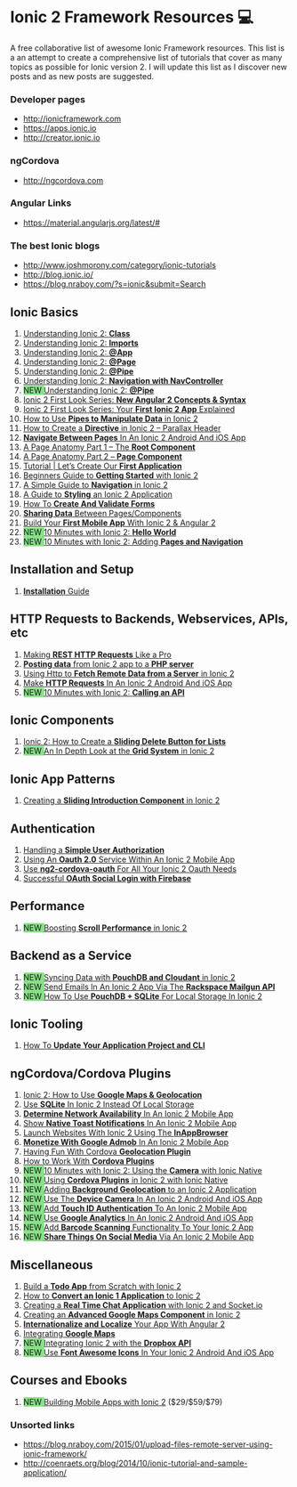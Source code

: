 # Ionic 2 Framework Resources  :computer:
A free collaborative list of awesome Ionic Framework resources.
This list is a an attempt to create a comprehensive list of tutorials that cover as many topics as possible for Ionic version 2.
I will update this list as I discover new posts and as new posts are suggested.

### Developer pages
* http://ionicframework.com
* https://apps.ionic.io
* http://creator.ionic.io

### ngCordova
* http://ngcordova.com

### Angular Links
* https://material.angularjs.org/latest/#

### The best Ionic blogs
* http://www.joshmorony.com/category/ionic-tutorials
* http://blog.ionic.io/
* https://blog.nraboy.com/?s=ionic&submit=Search



<h2>Ionic Basics</h2>
<ol>
<li><a href="http://mcgivery.com/understanding-ionic-2-class/" target="_blank">Understanding Ionic 2: <strong>Class</strong></a></li>
<li><a href="http://mcgivery.com/understanding-ionic-2-imports/" target="_blank">Understanding Ionic 2: <strong>Imports</strong></a></li>
<li><a href="http://mcgivery.com/understanding-ionic-2-app/" target="_blank">Understanding Ionic 2: <strong>@App</strong></a></li>
<li><a href="http://mcgivery.com/understanding-ionic-2-page/" target="_blank">Understanding Ionic 2: <strong>@Page</strong></a></li>
<li><a href="http://mcgivery.com/understanding-ionic-2-pipe/" target="_blank">Understanding Ionic 2: <strong>@Pipe</strong></a></li>
<li><a href="http://mcgivery.com/understanding-ionic-2-navigation-navcontroller/" target="_blank">Understanding Ionic 2: <strong>Navigation with NavController</strong></a></li>
<li><span class="listPostNew" style="background: rgba(92, 214, 92, 0.72);">NEW </span><a href="http://mcgivery.com/understanding-ionic-2-pipe/" target="_blank">Understanding Ionic 2: <strong>@Pipe</strong></a></li>
<li><a href="http://www.joshmorony.com/ionic-2-first-look-series-new-angular-2-concepts-syntax/" onclick="_gaq.push(['_trackEvent', 'outbound-article', 'http://www.joshmorony.com/ionic-2-first-look-series-new-angular-2-concepts-syntax/', 'Ionic 2 First Look Series: New Angular 2 Concepts &amp; Syntax']);" target="_blank">Ionic 2 First Look Series: <strong>New Angular 2 Concepts &amp; Syntax</strong></a></li>
<li><a href="http://www.joshmorony.com/ionic-2-first-look-series-your-first-ionic-2-app-explained/" onclick="_gaq.push(['_trackEvent', 'outbound-article', 'http://www.joshmorony.com/ionic-2-first-look-series-your-first-ionic-2-app-explained/', 'Ionic 2 First Look Series: Your First Ionic 2 App Explained']);" target="_blank">Ionic 2 First Look Series: Your <strong>First Ionic 2 App</strong> Explained</a></li>
<li><a href="http://www.joshmorony.com/how-to-use-pipes-to-manipulate-data-in-ionic-2/" onclick="_gaq.push(['_trackEvent', 'outbound-article', 'http://www.joshmorony.com/how-to-use-pipes-to-manipulate-data-in-ionic-2/', 'How to Use Pipes to Manipulate Data in Ionic 2']);" target="_blank">How to Use <strong>Pipes to Manipulate Data</strong> in Ionic 2</a></li>
<li><a href="http://www.joshmorony.com/how-to-create-a-directive-in-ionic-2-parallax-header/" onclick="_gaq.push(['_trackEvent', 'outbound-article', 'http://www.joshmorony.com/how-to-create-a-directive-in-ionic-2-parallax-header/', 'How to Create a Directive in Ionic 2 – Parallax Header']);" target="_blank">How to Create a <strong>Directive</strong> in Ionic 2 – Parallax Header</a></li>
<li><a href="https://www.thepolyglotdeveloper.com/2015/12/navigate-between-pages-in-an-ionic-2-android-and-ios-app/" onclick="_gaq.push(['_trackEvent', 'outbound-article', 'https://www.thepolyglotdeveloper.com/2015/12/navigate-between-pages-in-an-ionic-2-android-and-ios-app/', 'Navigate Between Pages In An Ionic 2 Android And iOS App']);" target="_blank"><strong>Navigate Between Pages</strong> In An Ionic 2 Android And iOS App</a></li>
<li><a href="http://www.gajotres.net/ionic-2-a-page-anatomy-part-1-the-root-component/" onclick="_gaq.push(['_trackEvent', 'outbound-article', 'http://www.gajotres.net/ionic-2-a-page-anatomy-part-1-the-root-component/', 'A Page Anatomy Part 1 – The Root Component']);" target="_blank">A Page Anatomy Part 1 – The <strong>Root Component</strong></a></li>
<li><a href="http://www.gajotres.net/ionic-2-a-page-anatomy-part-2-page-components/" onclick="_gaq.push(['_trackEvent', 'outbound-article', 'http://www.gajotres.net/ionic-2-a-page-anatomy-part-2-page-components/', 'A Page Anatomy Part 2 – Page Component']);" target="_blank">A Page Anatomy Part 2 – <strong>Page Component</strong></a></li>
<li><a href="http://www.gajotres.net/ionic-2-tutorial-lets-create-our-first-application/" onclick="_gaq.push(['_trackEvent', 'outbound-article', 'http://www.gajotres.net/ionic-2-tutorial-lets-create-our-first-application/', 'Tutorial | Let’s Create Our First Application']);" target="_blank">Tutorial | Let’s Create Our <strong>First Application</strong></a></li>
<li><a href="http://www.joshmorony.com/beginners-guide-to-getting-started-with-ionic-2/" onclick="_gaq.push(['_trackEvent', 'outbound-article', 'http://www.joshmorony.com/beginners-guide-to-getting-started-with-ionic-2/', 'Beginners Guide to Getting Started with Ionic 2']);" target="_blank">Beginners Guide to <strong>Getting Started</strong> with Ionic 2</a></li>
<li><a href="http://www.joshmorony.com/a-simple-guide-to-navigation-in-ionic-2/" onclick="_gaq.push(['_trackEvent', 'outbound-article', 'http://www.joshmorony.com/a-simple-guide-to-navigation-in-ionic-2/', 'A Simple Guide to Navigation in Ionic 2']);" target="_blank">A Simple Guide to <strong>Navigation</strong> in Ionic 2</a></li>
<li><a href="http://www.joshmorony.com/a-guide-to-styling-an-ionic-2-application/" onclick="_gaq.push(['_trackEvent', 'outbound-article', 'http://www.joshmorony.com/a-guide-to-styling-an-ionic-2-application/', 'A Guide to Styling an Ionic 2 Application']);" target="_blank">A Guide to <strong>Styling</strong> an Ionic 2 Application</a></li>
<li><a href="http://www.gajotres.net/ionic-2-how-o-create-and-validate-forms/" onclick="_gaq.push(['_trackEvent', 'outbound-article', 'http://www.gajotres.net/ionic-2-how-o-create-and-validate-forms/', 'How To Create And Validate Forms']);" target="_blank">How To <strong>Create And Validate Forms</strong></a></li>
<li><a href="http://www.gajotres.net/ionic-2-sharing-data-between-pagescomponents/" onclick="_gaq.push(['_trackEvent', 'outbound-article', 'http://www.gajotres.net/ionic-2-sharing-data-between-pagescomponents/', 'Sharing Data Between Pages/Components']);" target="_blank"><strong>Sharing Data</strong> Between Pages/Components</a></li>
<li><a href="http://gonehybrid.com/build-your-first-mobile-app-with-ionic-2-angular-2/" onclick="_gaq.push(['_trackEvent', 'outbound-article', 'http://gonehybrid.com/build-your-first-mobile-app-with-ionic-2-angular-2/', 'Build Your First Mobile App With Ionic 2 &amp; Angular 2']);" target="_blank">Build Your <strong>First Mobile App</strong> With Ionic 2 &amp; Angular 2</a></li>
<li><span class="listPostNew" style="background: rgba(92, 214, 92, 0.72);">NEW </span><a href="http://blog.ionic.io/10-minutes-with-ionic-2-hello-world/" onclick="_gaq.push(['_trackEvent', 'outbound-article', 'http://blog.ionic.io/10-minutes-with-ionic-2-hello-world/', '10 Minutes with Ionic 2: Hello World']);" target="_blank">10 Minutes with Ionic 2: <strong>Hello World</strong></a></li>
<li><span class="listPostNew" style="background: rgba(92, 214, 92, 0.72);">NEW </span><a href="http://blog.ionic.io/10-minutes-with-ionic-2-adding-pages-and-navigation/" onclick="_gaq.push(['_trackEvent', 'outbound-article', 'http://blog.ionic.io/10-minutes-with-ionic-2-adding-pages-and-navigation/', '10 Minutes with Ionic 2: Adding Pages and Navigation']);" target="_blank">10 Minutes with Ionic 2: Adding <strong>Pages and Navigation</strong></a></li>
</ol>
<h2>Installation and Setup</h2>
<ol>
<li><a href="http://www.gajotres.net/ionic-2-installation-guide/" onclick="_gaq.push(['_trackEvent', 'outbound-article', 'http://www.gajotres.net/ionic-2-installation-guide/', 'Installation Guide']);" target="_blank"><strong>Installation</strong> Guide</a></li>
</ol>
<h2>HTTP Requests to Backends, Webservices, APIs, etc</h2>
<ol>
<li><a href="http://www.gajotres.net/ionic-2-making-rest-http-requests-like-a-pro/" onclick="_gaq.push(['_trackEvent', 'outbound-article', 'http://www.gajotres.net/ionic-2-making-rest-http-requests-like-a-pro/', 'Making REST HTTP Requests Like a Pro']);" target="_blank">Making <strong>REST HTTP Requests</strong> Like a Pro</a></li>
<li><a href="http://www.nikola-breznjak.com/blog/ionic2/posting-data-from-ionic-2-app/" onclick="_gaq.push(['_trackEvent', 'outbound-article', 'http://www.nikola-breznjak.com/blog/ionic2/posting-data-from-ionic-2-app/', 'Posting data from Ionic 2 app to a PHP server']);" target="_blank"><strong>Posting data</strong> from Ionic 2 app to a <strong>PHP server</strong></a></li>
<li><a href="http://www.joshmorony.com/using-http-to-fetch-remote-data-from-a-server-in-ionic-2/" onclick="_gaq.push(['_trackEvent', 'outbound-article', 'http://www.joshmorony.com/using-http-to-fetch-remote-data-from-a-server-in-ionic-2/', 'Using Http to Fetch Remote Data from a Server in Ionic 2']);" target="_blank">Using Http to <strong>Fetch Remote Data from a Server</strong> in Ionic 2</a></li>
<li><a href="https://www.thepolyglotdeveloper.com/2016/01/make-http-requests-in-an-ionic-2-android-and-ios-app/" onclick="_gaq.push(['_trackEvent', 'outbound-article', 'https://www.thepolyglotdeveloper.com/2016/01/make-http-requests-in-an-ionic-2-android-and-ios-app/', 'Make HTTP Requests In An Ionic 2 Android And iOS App']);" target="_blank">Make <strong>HTTP Requests</strong> In An Ionic 2 Android And iOS App</a></li>
<li><span class="listPostNew" style="background: rgba(92, 214, 92, 0.72);">NEW </span><a href="http://blog.ionic.io/10-minutes-with-ionic-2-calling-an-api/" onclick="_gaq.push(['_trackEvent', 'outbound-article', 'http://blog.ionic.io/10-minutes-with-ionic-2-calling-an-api/', '10 Minutes with Ionic 2: Calling an API']);" target="_blank">10 Minutes with Ionic 2: <strong>Calling an API</strong></a></li>
</ol>
<h2>Ionic Components</h2>
<ol>
<li><a href="http://www.joshmorony.com/ionic-2-how-to-create-a-sliding-delete-button-for-lists/" onclick="_gaq.push(['_trackEvent', 'outbound-article', 'http://www.joshmorony.com/ionic-2-how-to-create-a-sliding-delete-button-for-lists/', 'Ionic 2: How to Create a Sliding Delete Button for Lists']);" target="_blank">Ionic 2: How to Create a <strong>Sliding Delete Button for Lists</strong></a></li>
<li><span class="listPostNew" style="background: rgba(92, 214, 92, 0.72);">NEW </span><a href="http://www.joshmorony.com/an-in-depth-look-at-the-grid-system-in-ionic-2/" onclick="_gaq.push(['_trackEvent', 'outbound-article', 'http://www.joshmorony.com/an-in-depth-look-at-the-grid-system-in-ionic-2/', 'An In Depth Look at the Grid System in Ionic 2']);" target="_blank">An In Depth Look at the <strong>Grid System</strong> in Ionic 2</a></li>
</ol>
<h2>Ionic App Patterns</h2>
<ol>
<li><a href="http://www.joshmorony.com/creating-a-sliding-introduction-component-in-ionic-2/" onclick="_gaq.push(['_trackEvent', 'outbound-article', 'http://www.joshmorony.com/creating-a-sliding-introduction-component-in-ionic-2/', 'Creating a Sliding Introduction Component in Ionic 2']);" target="_blank">Creating a <strong>Sliding Introduction Component</strong> in Ionic 2</a></li>
</ol>
<h2>Authentication</h2>
<ol>
<li><a href="http://www.gajotres.net/ionic-2-handling-a-simple-user-authorization/" onclick="_gaq.push(['_trackEvent', 'outbound-article', 'http://www.gajotres.net/ionic-2-handling-a-simple-user-authorization/', 'Handling a Simple User Authorization']);" target="_blank">Handling a <strong>Simple User Authorization</strong></a></li>
<li><a href="https://www.thepolyglotdeveloper.com/2016/01/using-an-oauth-2-0-service-within-an-ionic-2-mobile-app/" onclick="_gaq.push(['_trackEvent', 'outbound-article', 'https://www.thepolyglotdeveloper.com/2016/01/using-an-oauth-2-0-service-within-an-ionic-2-mobile-app/', 'Using An Oauth 2.0 Service Within An Ionic 2 Mobile App']);" target="_blank">Using An <strong>Oauth 2.0</strong> Service Within An Ionic 2 Mobile App</a></li>
<li><a href="https://www.thepolyglotdeveloper.com/2016/01/use-ng2-cordova-oauth-for-all-your-ionic-2-oauth-needs/" onclick="_gaq.push(['_trackEvent', 'outbound-article', 'https://www.thepolyglotdeveloper.com/2016/01/use-ng2-cordova-oauth-for-all-your-ionic-2-oauth-needs/', 'Use ng2-cordova-oauth For All Your Ionic 2 Oauth Needs']);" target="_blank">Use <strong>ng2-cordova-oauth</strong> For All Your Ionic 2 Oauth Needs</a></li>
<li><a href="http://www.gajotres.net/ionic-2-succesfull-oauth-social-login-with-firebase/" onclick="_gaq.push(['_trackEvent', 'outbound-article', 'http://www.gajotres.net/ionic-2-succesfull-oauth-social-login-with-firebase/', 'Successful OAuth Social Login with Firebase']);" target="_blank">Successful <strong>OAuth Social Login with Firebase</strong></a></li>
</ol>
<h2>Performance</h2>
<ol>
<li><span class="listPostNew" style="background: rgba(92, 214, 92, 0.72);">NEW </span><a href="http://www.joshmorony.com/boosting-scroll-performance-in-ionic-2/" onclick="_gaq.push(['_trackEvent', 'outbound-article', 'http://www.joshmorony.com/boosting-scroll-performance-in-ionic-2/', 'Boosting Scroll Performance in Ionic 2']);" target="_blank">Boosting <strong>Scroll Performance</strong> in Ionic 2</a></li>
</ol>
<h2>Backend as a Service</h2>
<ol>
<li><span class="listPostNew" style="background: rgba(92, 214, 92, 0.72);">NEW </span><a href="http://www.joshmorony.com/syncing-data-with-pouchdb-and-cloudant-in-ionic-2/" onclick="_gaq.push(['_trackEvent', 'outbound-article', 'http://www.joshmorony.com/syncing-data-with-pouchdb-and-cloudant-in-ionic-2/', 'Syncing Data with PouchDB and Cloudant in Ionic 2']);" target="_blank">Syncing Data with <strong>PouchDB and Cloudant</strong> in Ionic 2</a></li>
<li><span class="listPostNew" style="background: rgba(92, 214, 92, 0.72);">NEW </span><a href="https://www.thepolyglotdeveloper.com/2016/05/send-emails-ionic-2-mobile-app-via-rackspace-mailgun-api/" onclick="_gaq.push(['_trackEvent', 'outbound-article', 'https://www.thepolyglotdeveloper.com/2016/05/send-emails-ionic-2-mobile-app-via-rackspace-mailgun-api/', 'Send Emails In An Ionic 2 App Via The Rackspace Mailgun API']);" target="_blank">Send Emails In An Ionic 2 App Via The <strong>Rackspace Mailgun API</strong></a></li>
<li><span class="listPostNew" style="background: rgba(92, 214, 92, 0.72);">NEW </span><a href="http://gonehybrid.com/how-to-use-pouchdb-sqlite-for-local-storage-in-ionic-2/" onclick="_gaq.push(['_trackEvent', 'outbound-article', 'http://gonehybrid.com/how-to-use-pouchdb-sqlite-for-local-storage-in-ionic-2/', 'How To Use PouchDB + SQLite For Local Storage In Ionic 2']);" target="_blank">How To Use <strong>PouchDB + SQLite</strong> For Local Storage In Ionic 2</a></li>
</ol>
<h2>Ionic Tooling</h2>
<ol>
<li><a href="http://www.gajotres.net/ionic-2-how-to-update-your-application-project-and-cli/" onclick="_gaq.push(['_trackEvent', 'outbound-article', 'http://www.gajotres.net/ionic-2-how-to-update-your-application-project-and-cli/', 'How To Update Your Application Project and CLI']);" target="_blank">How To <strong>Update Your Application Project and CLI</strong></a></li>
</ol>
<h2>ngCordova/Cordova Plugins</h2>
<ol>
<li><a href="http://www.joshmorony.com/ionic-2-how-to-use-google-maps-geolocation-video-tutorial/" onclick="_gaq.push(['_trackEvent', 'outbound-article', 'http://www.joshmorony.com/ionic-2-how-to-use-google-maps-geolocation-video-tutorial/', 'Ionic 2: How to Use Google Maps &amp; Geolocation']);" target="_blank">Ionic 2: How to Use <strong>Google Maps &amp; Geolocation</strong></a></li>
<li><a href="https://www.thepolyglotdeveloper.com/2015/12/use-sqlite-in-ionic-2-instead-of-local-storage/" onclick="_gaq.push(['_trackEvent', 'outbound-article', 'https://www.thepolyglotdeveloper.com/2015/12/use-sqlite-in-ionic-2-instead-of-local-storage/', 'Use SQLite In Ionic 2 Instead Of Local Storage']);" target="_blank">Use <strong>SQLite</strong> In Ionic 2 Instead Of Local Storage</a></li>
<li><a href="https://www.thepolyglotdeveloper.com/2016/01/determine-network-availability-in-an-ionic-2-mobile-app/" onclick="_gaq.push(['_trackEvent', 'outbound-article', 'https://www.thepolyglotdeveloper.com/2016/01/determine-network-availability-in-an-ionic-2-mobile-app/', 'Determine Network Availability In An Ionic 2 Mobile App']);" target="_blank"><strong>Determine Network Availability</strong> In An Ionic 2 Mobile App</a></li>
<li><a href="https://www.thepolyglotdeveloper.com/2016/01/show-native-toast-notifications-in-an-ionic-2-mobile-app/" onclick="_gaq.push(['_trackEvent', 'outbound-article', 'https://www.thepolyglotdeveloper.com/2016/01/show-native-toast-notifications-in-an-ionic-2-mobile-app/', 'Show Native Toast Notifications In An Ionic 2 Mobile App']);" target="_blank">Show <strong>Native Toast Notifications</strong> In An Ionic 2 Mobile App</a></li>
<li><a href="https://www.thepolyglotdeveloper.com/2016/01/launch-websites-with-ionic-2-using-the-inappbrowser/" onclick="_gaq.push(['_trackEvent', 'outbound-article', 'https://www.thepolyglotdeveloper.com/2016/01/launch-websites-with-ionic-2-using-the-inappbrowser/', 'Launch Websites With Ionic 2 Using The InAppBrowser']);" target="_blank">Launch Websites With Ionic 2 Using The <strong>InAppBrowser</strong></a></li>
<li><a href="https://www.thepolyglotdeveloper.com/2016/02/monetize-google-admob-ionic-2-mobile-app/" onclick="_gaq.push(['_trackEvent', 'outbound-article', 'https://www.thepolyglotdeveloper.com/2016/02/monetize-google-admob-ionic-2-mobile-app/', 'Monetize With Google Admob In An Ionic 2 Mobile App']);" target="_blank"><strong>Monetize With Google Admob</strong> In An Ionic 2 Mobile App</a></li>
<li><a href="http://www.gajotres.net/ionic-2-having-fun-with-cordova-geolocation-plugin/" onclick="_gaq.push(['_trackEvent', 'outbound-article', 'http://www.gajotres.net/ionic-2-having-fun-with-cordova-geolocation-plugin/', 'Having Fun With Cordova Geolocation Plugin']);" target="_blank">Having Fun With Cordova <strong>Geolocation Plugin</strong></a></li>
<li><a href="http://www.gajotres.net/ionic-2-how-to-use-cordova-plugins/" onclick="_gaq.push(['_trackEvent', 'outbound-article', 'http://www.gajotres.net/ionic-2-how-to-use-cordova-plugins/', 'How to Work With Cordova Plugins']);" target="_blank">How to Work With <strong>Cordova Plugins</strong></a></li>
<li><span class="listPostNew" style="background: rgba(92, 214, 92, 0.72);">NEW </span><a href="http://blog.ionic.io/10-minutes-with-ionic-2-using-the-camera-with-ionic-native/" onclick="_gaq.push(['_trackEvent', 'outbound-article', 'http://blog.ionic.io/10-minutes-with-ionic-2-using-the-camera-with-ionic-native/', '10 Minutes with Ionic 2: Using the Camera with Ionic Native']);" target="_blank">10 Minutes with Ionic 2: Using the <strong>Camera</strong> with Ionic Native</a></li>
<li><span class="listPostNew" style="background: rgba(92, 214, 92, 0.72);">NEW </span><a href="http://www.joshmorony.com/using-cordova-plugins-in-ionic-2-with-ionic-native/" onclick="_gaq.push(['_trackEvent', 'outbound-article', 'http://www.joshmorony.com/using-cordova-plugins-in-ionic-2-with-ionic-native/', 'Using Cordova Plugins in Ionic 2 with Ionic Native']);" target="_blank">Using <strong>Cordova Plugins</strong> in Ionic 2 with Ionic Native</a></li>
<li><span class="listPostNew" style="background: rgba(92, 214, 92, 0.72);">NEW </span><a href="http://www.joshmorony.com/adding-background-geolocation-to-an-ionic-2-application/" onclick="_gaq.push(['_trackEvent', 'outbound-article', 'http://www.joshmorony.com/adding-background-geolocation-to-an-ionic-2-application/', 'Adding Background Geolocation to an Ionic 2 Application']);" target="_blank">Adding <strong>Background Geolocation</strong> to an Ionic 2 Application</a></li>
<li><span class="listPostNew" style="background: rgba(92, 214, 92, 0.72);">NEW </span><a href="https://www.thepolyglotdeveloper.com/2016/04/use-the-device-camera-in-an-ionic-2-android-and-ios-app/" onclick="_gaq.push(['_trackEvent', 'outbound-article', 'https://www.thepolyglotdeveloper.com/2016/04/use-the-device-camera-in-an-ionic-2-android-and-ios-app/', 'Use The Device Camera In An Ionic 2 Android And iOS App']);" target="_blank">Use The <strong>Device Camera</strong> In An Ionic 2 Android And iOS App</a></li>
<li><span class="listPostNew" style="background: rgba(92, 214, 92, 0.72);">NEW </span><a href="https://www.thepolyglotdeveloper.com/2016/03/add-touch-id-authentication-ionic-2-mobile-app/" onclick="_gaq.push(['_trackEvent', 'outbound-article', 'https://www.thepolyglotdeveloper.com/2016/03/add-touch-id-authentication-ionic-2-mobile-app/', 'Add Touch ID Authentication To An Ionic 2 Mobile App']);" target="_blank">Add <strong>Touch ID Authentication</strong> To An Ionic 2 Mobile App</a></li>
<li><span class="listPostNew" style="background: rgba(92, 214, 92, 0.72);">NEW </span><a href="https://www.thepolyglotdeveloper.com/2016/03/use-google-analytics-in-an-ionic-2-android-and-ios-app/" onclick="_gaq.push(['_trackEvent', 'outbound-article', 'https://www.thepolyglotdeveloper.com/2016/03/use-google-analytics-in-an-ionic-2-android-and-ios-app/', 'Use Google Analytics In An Ionic 2 Android And iOS App']);" target="_blank">Use <strong>Google Analytics</strong> In An Ionic 2 Android And iOS App</a></li>
<li><span class="listPostNew" style="background: rgba(92, 214, 92, 0.72);">NEW </span><a href="https://www.thepolyglotdeveloper.com/2016/02/add-barcode-scanning-functionality-to-your-ionic-2-app/" onclick="_gaq.push(['_trackEvent', 'outbound-article', 'https://www.thepolyglotdeveloper.com/2016/02/add-barcode-scanning-functionality-to-your-ionic-2-app/', 'Add Barcode Scanning Functionality To Your Ionic 2 App']);" target="_blank">Add <strong>Barcode Scanning</strong> Functionality To Your Ionic 2 App</a></li>
<li><span class="listPostNew" style="background: rgba(92, 214, 92, 0.72);">NEW </span><a href="https://www.thepolyglotdeveloper.com/2016/02/share-things-on-social-media-via-an-ionic-2-mobile-app/" onclick="_gaq.push(['_trackEvent', 'outbound-article', 'https://www.thepolyglotdeveloper.com/2016/02/share-things-on-social-media-via-an-ionic-2-mobile-app/', 'Share Things On Social Media Via An Ionic 2 Mobile App']);" target="_blank"><strong>Share Things On Social Media</strong> Via An Ionic 2 Mobile App</a></li>
</ol>
<h2>Miscellaneous</h2>
<ol>
<li><a href="http://www.joshmorony.com/build-a-todo-app-from-scratch-with-ionic-2-video-tutorial/" onclick="_gaq.push(['_trackEvent', 'outbound-article', 'http://www.joshmorony.com/build-a-todo-app-from-scratch-with-ionic-2-video-tutorial/', 'Build a Todo App from Scratch with Ionic 2']);" target="_blank">Build a <strong>Todo App</strong> from Scratch with Ionic 2</a></li>
<li><a href="http://www.joshmorony.com/how-to-convert-an-ionic-1-application-to-ionic-2/" onclick="_gaq.push(['_trackEvent', 'outbound-article', 'http://www.joshmorony.com/how-to-convert-an-ionic-1-application-to-ionic-2/', 'How to Convert an Ionic 1 Application to Ionic 2']);" target="_blank">How to <strong>Convert an Ionic 1 Application</strong> to Ionic 2</a></li>
<li><a href="https://www.thepolyglotdeveloper.com/2016/01/creating-a-real-time-chat-application-with-ionic-2-and-socket-io/" onclick="_gaq.push(['_trackEvent', 'outbound-article', 'https://www.thepolyglotdeveloper.com/2016/01/creating-a-real-time-chat-application-with-ionic-2-and-socket-io/', 'Creating a Real Time Chat Application with Ionic 2 and Socket.io']);" target="_blank">Creating a <strong>Real Time Chat Application</strong> with Ionic 2 and Socket.io</a></li>
<li><a href="http://www.joshmorony.com/creating-an-advanced-google-maps-component-in-ionic-2/" onclick="_gaq.push(['_trackEvent', 'outbound-article', 'http://www.joshmorony.com/creating-an-advanced-google-maps-component-in-ionic-2/', 'Creating an Advanced Google Maps Component in Ionic 2']);" target="_blank">Creating an <strong>Advanced Google Maps Component</strong> in Ionic 2</a></li>
<li><a href="http://www.gajotres.net/ionic-2-internationalize-and-localize-your-app-with-angular-2/" onclick="_gaq.push(['_trackEvent', 'outbound-article', 'http://www.gajotres.net/ionic-2-internationalize-and-localize-your-app-with-angular-2/', 'Internationalize and Localize Your App With Angular 2']);" target="_blank"><strong>Internationalize and Localize</strong> Your App With Angular 2</a></li>
<li><a href="http://www.gajotres.net/ionic-2-integrating-google-maps/" onclick="_gaq.push(['_trackEvent', 'outbound-article', 'http://www.gajotres.net/ionic-2-integrating-google-maps/', 'Integrating Google Maps']);" target="_blank">Integrating <strong>Google Maps</strong></a></li>
<li><span class="listPostNew" style="background: rgba(92, 214, 92, 0.72);">NEW </span><a href="http://www.joshmorony.com/integrating-ionic-2-with-the-dropbox-api-part-1/" onclick="_gaq.push(['_trackEvent', 'outbound-article', 'http://www.joshmorony.com/integrating-ionic-2-with-the-dropbox-api-part-1/', 'Integrating Ionic 2 with the Dropbox API']);" target="_blank">Integrating Ionic 2 with the <strong>Dropbox API</strong></a></li>
<li><span class="listPostNew" style="background: rgba(92, 214, 92, 0.72);">NEW </span><a href="https://www.thepolyglotdeveloper.com/2016/03/use-font-awesome-icons-in-your-ionic-2-android-and-ios-app/" onclick="_gaq.push(['_trackEvent', 'outbound-article', 'https://www.thepolyglotdeveloper.com/2016/03/use-font-awesome-icons-in-your-ionic-2-android-and-ios-app/', 'Use Font Awesome Icons In Your Ionic 2 Android And iOS App']);" target="_blank">Use <strong>Font Awesome Icons</strong> In Your Ionic 2 Android And iOS App</a></li>
</ol>
<h2>Courses and Ebooks</h2>
<ol>
<li><span class="listPostNew" style="background: rgba(92, 214, 92, 0.72);">NEW </span><a href="https://gumroad.com/a/549205107" onclick="_gaq.push(['_trackEvent', 'outbound-article', 'https://gumroad.com/a/549205107', 'Building Mobile Apps with Ionic 2']);" target="_blank">Building Mobile Apps with Ionic 2</a> ($29/$59/$79)</li>
</ol>



### Unsorted links
* https://blog.nraboy.com/2015/01/upload-files-remote-server-using-ionic-framework/
* http://coenraets.org/blog/2014/10/ionic-tutorial-and-sample-application/
